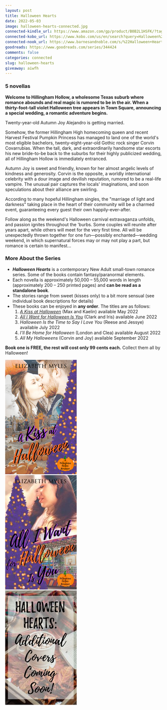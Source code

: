 ```yaml
---
layout: post
title: Halloween Hearts
date: 2022-05-03
image: halloween-hearts-connected.jpg
connected-kindle_url: https://www.amazon.com/gp/product/B0B2L1HSFK/?tag=fearandlaun-20
connected-kobo_url: https://www.kobo.com/us/en/search?query=Halloween%20Hearts&fcsearchfield=Series&seriesId=ec6ffbc0-5d6c-5538-8c6c-7f30d8eec78d
connected-nook_url: https://www.barnesandnoble.com/s/%22Halloween+Hearts%22?Ntk=P_Series_Title&Ns=P_Series_Number&Ntx=mode+matchall
goodreads: https://www.goodreads.com/series/344424
comments: false
categories: connected
slug: halloween-hearts
giveaway: aiwfh
---
```

    
### 5 novellas

**Welcome to Hillingham Hollow, a wholesome Texas suburb where romance abounds and real magic is rumored to be in the air. When a thirty-foot-tall violet Halloween tree appears in Town Square, announcing a special wedding, a romantic adventure begins.**

Twenty-year-old Autumn Joy Alejandro is getting married.

Somehow, the former Hillingham High homecoming queen and recent Harvest Festival Pumpkin Princess has managed to land one of the world's most eligible bachelors, twenty-eight-year-old Gothic rock singer Corvin Covarrubias. When the tall, dark, and extraordinarily handsome star escorts his new bride-to-be back to the suburbs for their highly publicized wedding, all of Hillingham Hollow is immediately entranced.

Autumn Joy is sweet and friendly, known for her almost angelic levels of kindness and generosity. Corvin is the opposite, a worldly international celebrity with a dour image and devilish reputation, rumored to be a real-life vampire. The unusual pair captures the locals' imaginations, and soon speculations about their alliance are swirling.

According to many hopeful Hillingham singles, the "marriage of light and darkness" taking place in the heart of their community will be a charmed event, guaranteeing every guest their own happily-ever-after.  

Follow along as the weekend's Halloween carnival extravaganza unfolds, and passion ignites throughout the 'burbs. Some couples will reunite after years apart, while others will meet for the very first time. All will be unexpectedly thrown together for one fun—possibly enchanted—wedding weekend, in which supernatural forces may or may not play a part, but romance is certain to manifest...

### More About the Series
- ***Halloween Hearts*** is a contemporary New Adult small-town romance series. Some of the books contain fantasy/paranormal elements.
- Each novella is approximately 50,000 – 55,000 words in length (approximately 200 – 250 printed pages) and **can be read as a standalone book**.
- The stories range from sweet (kisses only) to a bit more sensual (see individual book descriptions for details)
- These books can be enjoyed in **any order**. The titles are as follows:
    1. [*A Kiss at Halloween*][akah] (Max and Kaelin) available May 2022
    2. [*All I Want for Halloween Is You*][aiwfh] (Clark and Iris) available June 2022
    3. *Halloween Is the Time to Say I Love You* (Reese and Jessye) available July 2022
    4. *I'll Be Home for Halloween* (London and Clea) available August 2022
    5. *All My Halloweens* (Corvin and Joy) available September 2022
	
**Book one is FREE, the rest will cost only 99 cents each.** Collect them all by Halloween!

<div class="box">
	<div class="row uniform 50%">
		<div class="col-4"><span class="image fit"><a href="/novellas/a-kiss-at-halloween/"><img src="/images/akah-cover-small.jpg" /></a></span></div>
		<div class="col-4"><span class="image fit"><a href="/novellas/all-i-want-for-halloween-is-you/"><img src="/images/aiwfh-cover-small.jpg" /></a></span></div>
		<div class="col-4"><span class="image fit"><img src="/images/halloween-hearts-covers-coming-soon.jpg" /></span></div>
	</div>
</div>

[akah]:/novellas/a-kiss-at-halloween/
[aiwfh]:/novellas/all-i-want-for-halloween-is-you/